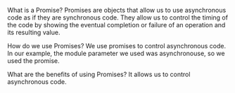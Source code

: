 What is a Promise? 
Promises are objects that allow us to use asynchronous code as if they are synchronous code.  They allow us to control the timing of the code by showing the eventual completion or failure of an operation and its resulting value.


How do we use Promises? 
We use promises to control asynchronous code.  In our example, the module parameter we used was asynchronouse, so we used the promise. 


What are the benefits of using Promises? 
It allows us to control asynchronous code.